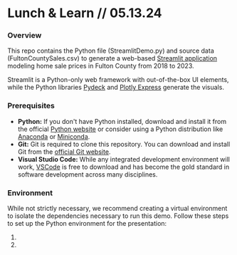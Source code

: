 # Lunch & Learn // 05.13.24

### Overview

This repo contains the Python file (StreamlitDemo.py) and source data (FultonCountySales.csv) to generate a web-based [Streamlit application](https://streamlit.io/) modeling home sale prices in Fulton County from 2018 to 2023.

Streamlit is a Python-only web framework with out-of-the-box UI elements, while the Python libraries [Pydeck](https://deckgl.readthedocs.io/en/latest/) and [Plotly Express](https://plotly.com/python/plotly-express/) generate the visuals.

### Prerequisites

- **Python:** If you don't have Python installed, download and install it from the official [Python website](https://www.python.org/downloads/) or consider using a Python distribution like [Anaconda](https://www.anaconda.com/) or [Miniconda](https://docs.anaconda.com/free/miniconda/index.html).
- **Git:** Git is required to clone this repository. You can download and install Git from the [official Git website](https://git-scm.com/downloads).
- **Visual Studio Code:** While any integrated development environment will work, [VSCode](https://code.visualstudio.com/) is free to download and has become the gold standard in software development across many disciplines.

### Environment

While not strictly necessary, we recommend creating a virtual environment to isolate the dependencies necessary to run this demo. Follow these steps to set up the Python environment for the presentation:

1.
2.
